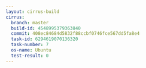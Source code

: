 ```yaml
---
layout: cirrus-build
cirrus:
  branch: master
  build-id: 4548995379363840
  commit: 408ec84684d5832f88ccbf0746fce567dd5fa8e4
  task-id: 6294619070136320
  task-number: 7
  os-name: Ubuntu
  test-result: 0
---
```

